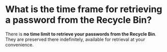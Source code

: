 # What is the time frame for retrieving a password from the Recycle Bin?

<p class="no-margin">There is <b>no time limit to retrieve your passwords from the Recycle Bin</b>. They are preserved there indefinitely, available for retrieval at your convenience.</p>

<Hubspot />

